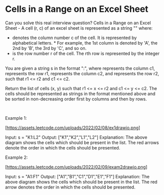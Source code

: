 # Cells in a Range on an Excel Sheet

Can you solve this real interview question? Cells in a Range on an Excel Sheet - A cell (r, c) of an excel sheet is represented as a string "<col><row>" where:

 * <col> denotes the column number c of the cell. It is represented by alphabetical letters.
   * For example, the 1st column is denoted by 'A', the 2nd by 'B', the 3rd by 'C', and so on.
 * <row> is the row number r of the cell. The rth row is represented by the integer r.

You are given a string s in the format "<col1><row1>:<col2><row2>", where <col1> represents the column c1, <row1> represents the row r1, <col2> represents the column c2, and <row2> represents the row r2, such that r1 <= r2 and c1 <= c2.

Return the list of cells (x, y) such that r1 <= x <= r2 and c1 <= y <= c2. The cells should be represented as strings in the format mentioned above and be sorted in non-decreasing order first by columns and then by rows.

 

Example 1:

[https://assets.leetcode.com/uploads/2022/02/08/ex1drawio.png]


Input: s = "K1:L2"
Output: ["K1","K2","L1","L2"]
Explanation:
The above diagram shows the cells which should be present in the list.
The red arrows denote the order in which the cells should be presented.


Example 2:

[https://assets.leetcode.com/uploads/2022/02/09/exam2drawio.png]


Input: s = "A1:F1"
Output: ["A1","B1","C1","D1","E1","F1"]
Explanation:
The above diagram shows the cells which should be present in the list.
The red arrow denotes the order in which the cells should be presented.